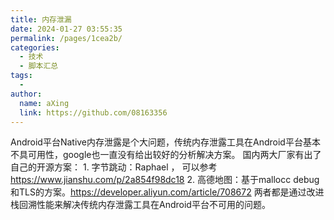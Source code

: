 ```yaml
---
title: 内存泄漏
date: 2024-01-27 03:55:35
permalink: /pages/1cea2b/
categories:
  - 技术
  - 脚本汇总
tags:
  - 
author: 
  name: aXing
  link: https://github.com/08163356
---
```





Android平台Native内存泄露是个大问题，传统内存泄露工具在Android平台基本不具可用性，google也一直没有给出较好的分析解决方案。 国内两大厂家有出了自己的开源方案： 1. 字节跳动：Raphael ， 可以参考 https://www.jianshu.com/p/2a854f98dc18 2. 高德地图：基于mallocc debug 和TLS的方案。https://developer.aliyun.com/article/708672 两者都是通过改进栈回溯性能来解决传统内存泄露工具在Android平台不可用的问题。<!-- more -->

